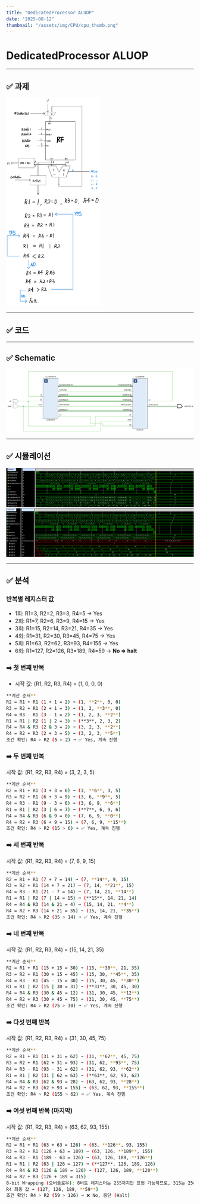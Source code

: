 ```yaml
---
title: "DedicatedProcessor ALUOP"
date: "2025-08-12"
thumbnail: "/assets/img/CPU/cpu_thumb.png"
---
```


# DedicatedProcessor ALUOP

---

## ✅ 과제

<img src="/assets/img/CPU/hw.png" style="width:50%; object-fit:contain;">

<img src="/assets/img/CPU/hw2.png" style="width:50%; object-fit:contain;">

---

## ✅ 코드


---

## ✅ Schematic

<img src="/assets/img/CPU/alusche.png" style="width:100%; object-fit:contain;">

---

## ✅ 시뮬레이션

<img src="/assets/img/CPU/hwdp.png" style="width:100%; object-fit:contain;">

<img src="/assets/img/CPU/hwcu.png" style="width:100%; object-fit:contain;">

---

## ✅ 분석

### 반복별 레지스터 값
- 1회: R1=3,   R2=2,   R3=3,   R4=5   → Yes
- 2회: R1=7,   R2=6,   R3=9,   R4=15  → Yes
- 3회: R1=15,  R2=14,  R3=21,  R4=35  → Yes
- 4회: R1=31,  R2=30,  R3=45,  R4=75  → Yes
- 5회: R1=63,  R2=62,  R3=93,  R4=155 → Yes
- 6회: R1=127, R2=126, R3=189, R4=59  → **No ⇒ halt**

### ➡️ 첫 번째 반복
- 시작 값: (R1, R2, R3, R4) = (1, 0, 0, 0)
```bash
**계산 순서**
R2 = R1 + R1 (1 + 1 = 2) ➞ (1, **2**, 0, 0)
R3 = R2 + R1 (2 + 1 = 3) ➞ (1, 2, **3**, 0)
R4 = R3 - R1 (3 - 1 = 2) ➞ (1, 2, 3, **2**)
R1 = R1 | R2 (1 | 2 = 3) ➞ (**3**, 2, 3, 2)
R4 = R4 & R3 (2 & 3 = 2) ➞ (3, 2, 3, **2**)
R4 = R2 + R3 (2 + 3 = 5) ➞ (3, 2, 3, **5**)
조건 확인: R4 > R2 (5 > 2) ➞ ✅ Yes, 계속 진행
```

### ➡️ 두 번째 반복
시작 값: (R1, R2, R3, R4) = (3, 2, 3, 5)
```bash
**계산 순서**
R2 = R1 + R1 (3 + 3 = 6) ➞ (3, **6**, 3, 5)
R3 = R2 + R1 (6 + 3 = 9) ➞ (3, 6, **9**, 5)
R4 = R3 - R1 (9 - 3 = 6) ➞ (3, 6, 9, **6**)
R1 = R1 | R2 (3 | 6 = 7) ➞ (**7**, 6, 9, 6)
R4 = R4 & R3 (6 & 9 = 0) ➞ (7, 6, 9, **0**)
R4 = R2 + R3 (6 + 9 = 15) ➞ (7, 6, 9, **15**)
조건 확인: R4 > R2 (15 > 6) ➞ ✅ Yes, 계속 진행
```

### ➡️ 세 번째 반복
시작 값: (R1, R2, R3, R4) = (7, 6, 9, 15)
```bash
**계산 순서**
R2 = R1 + R1 (7 + 7 = 14) ➞ (7, **14**, 9, 15)
R3 = R2 + R1 (14 + 7 = 21) ➞ (7, 14, **21**, 15)
R4 = R3 - R1 (21 - 7 = 14) ➞ (7, 14, 21, **14**)
R1 = R1 | R2 (7 | 14 = 15) ➞ (**15**, 14, 21, 14)
R4 = R4 & R3 (14 & 21 = 4) ➞ (15, 14, 21, **4**)
R4 = R2 + R3 (14 + 21 = 35) ➞ (15, 14, 21, **35**)
조건 확인: R4 > R2 (35 > 14) ➞ ✅ Yes, 계속 진행
```

### ➡️ 네 번째 반복
시작 값: (R1, R2, R3, R4) = (15, 14, 21, 35)
```bash
**계산 순서**
R2 = R1 + R1 (15 + 15 = 30) ➞ (15, **30**, 21, 35)
R3 = R2 + R1 (30 + 15 = 45) ➞ (15, 30, **45**, 35)
R4 = R3 - R1 (45 - 15 = 30) ➞ (15, 30, 45, **30**)
R1 = R1 | R2 (15 | 30 = 31) ➞ (**31**, 30, 45, 30)
R4 = R4 & R3 (30 & 45 = 12) ➞ (31, 30, 45, **12**)
R4 = R2 + R3 (30 + 45 = 75) ➞ (31, 30, 45, **75**)
조건 확인: R4 > R2 (75 > 30) ➞ ✅ Yes, 계속 진행
```

### ➡️ 다섯 번째 반복
시작 값: (R1, R2, R3, R4) = (31, 30, 45, 75)
```bash
**계산 순서**
R2 = R1 + R1 (31 + 31 = 62) ➞ (31, **62**, 45, 75)
R3 = R2 + R1 (62 + 31 = 93) ➞ (31, 62, **93**, 75)
R4 = R3 - R1 (93 - 31 = 62) ➞ (31, 62, 93, **62**)
R1 = R1 | R2 (31 | 62 = 63) ➞ (**63**, 62, 93, 62)
R4 = R4 & R3 (62 & 93 = 28) ➞ (63, 62, 93, **28**)
R4 = R2 + R3 (62 + 93 = 155) ➞ (63, 62, 93, **155**)
조건 확인: R4 > R2 (155 > 62) ➞ ✅ Yes, 계속 진행
```

### ➡️ 여섯 번째 반복 (마지막)
시작 값: (R1, R2, R3, R4) = (63, 62, 93, 155)
```bash
**계산 순서**
R2 = R1 + R1 (63 + 63 = 126) ➞ (63, **126**, 93, 155)
R3 = R2 + R1 (126 + 63 = 189) ➞ (63, 126, **189**, 155)
R4 = R3 - R1 (189 - 63 = 126) ➞ (63, 126, 189, **126**)
R1 = R1 | R2 (63 | 126 = 127) ➞ (**127**, 126, 189, 126)
R4 = R4 & R3 (126 & 189 = 120) ➞ (127, 126, 189, **120**)
R4 = R2 + R3 (126 + 189 = 315)
8-bit Wrapping (오버플로우): 8비트 레지스터는 255까지만 표현 가능하므로, 315는 256을 뺀 나머지 값인 59가  된다. (315 - 256 = 59)
R4 최종 값 ➞ (127, 126, 189, **59**)
조건 확인: R4 > R2 (59 > 126) ➞ ❌ No, 중단 (Halt)
```
